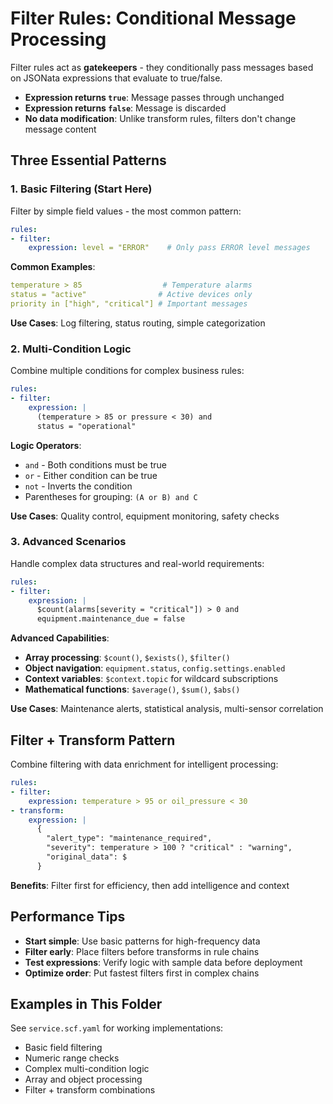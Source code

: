 # Filter Rules: Conditional Message Processing

Filter rules act as **gatekeepers** - they conditionally pass messages based on JSONata expressions that evaluate to true/false.

- **Expression returns `true`**: Message passes through unchanged
- **Expression returns `false`**: Message is discarded
- **No data modification**: Unlike transform rules, filters don't change message content

## Three Essential Patterns

### 1. Basic Filtering (Start Here)

Filter by simple field values - the most common pattern:

```yaml
rules:
- filter:
    expression: level = "ERROR"    # Only pass ERROR level messages
```

**Common Examples**:
```yaml
temperature > 85                  # Temperature alarms
status = "active"                # Active devices only  
priority in ["high", "critical"] # Important messages
```

**Use Cases**: Log filtering, status routing, simple categorization

### 2. Multi-Condition Logic

Combine multiple conditions for complex business rules:

```yaml
rules:
- filter:
    expression: |
      (temperature > 85 or pressure < 30) and 
      status = "operational"
```

**Logic Operators**:
- `and` - Both conditions must be true
- `or` - Either condition can be true
- `not` - Inverts the condition
- Parentheses for grouping: `(A or B) and C`

**Use Cases**: Quality control, equipment monitoring, safety checks

### 3. Advanced Scenarios

Handle complex data structures and real-world requirements:

```yaml
rules:
- filter:
    expression: |
      $count(alarms[severity = "critical"]) > 0 and
      equipment.maintenance_due = false
```

**Advanced Capabilities**:
- **Array processing**: `$count()`, `$exists()`, `$filter()`
- **Object navigation**: `equipment.status`, `config.settings.enabled`
- **Context variables**: `$context.topic` for wildcard subscriptions
- **Mathematical functions**: `$average()`, `$sum()`, `$abs()`

**Use Cases**: Maintenance alerts, statistical analysis, multi-sensor correlation

## Filter + Transform Pattern

Combine filtering with data enrichment for intelligent processing:

```yaml
rules:
- filter:
    expression: temperature > 95 or oil_pressure < 30
- transform:
    expression: |
      {
        "alert_type": "maintenance_required",
        "severity": temperature > 100 ? "critical" : "warning",
        "original_data": $
      }
```

**Benefits**: Filter first for efficiency, then add intelligence and context

## Performance Tips

- **Start simple**: Use basic patterns for high-frequency data
- **Filter early**: Place filters before transforms in rule chains
- **Test expressions**: Verify logic with sample data before deployment
- **Optimize order**: Put fastest filters first in complex chains

## Examples in This Folder

See `service.scf.yaml` for working implementations:
- Basic field filtering
- Numeric range checks  
- Complex multi-condition logic
- Array and object processing
- Filter + transform combinations
